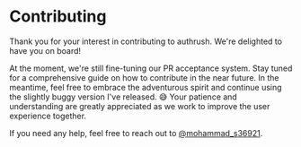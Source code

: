 # Contributing

Thank you for your interest in contributing to authrush. We're delighted to have you on board!

At the moment, we're still fine-tuning our PR acceptance system. Stay tuned for a comprehensive guide on how to contribute in the near future. In the meantime, feel free to embrace the adventurous spirit and continue using the slightly buggy version I've released. 😅 Your patience and understanding are greatly appreciated as we work to improve the user experience together.

If you need any help, feel free to reach out to [@mohammad_s36921](https://twitter.com/mohammad_s36921).
